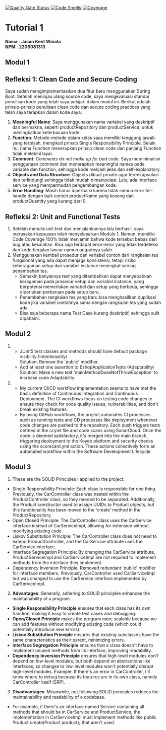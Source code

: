 [![Quality Gate Status](https://sonarcloud.io/api/project_badges/measure?project=Fec16_tutorial-1&metric=alert_status)](https://sonarcloud.io/summary/new_code?id=Fec16_tutorial-1)
[![Code Smells](https://sonarcloud.io/api/project_badges/measure?project=Fec16_tutorial-1&metric=code_smells)](https://sonarcloud.io/summary/new_code?id=Fec16_tutorial-1)
[![Coverage](https://sonarcloud.io/api/project_badges/measure?project=Fec16_tutorial-1&metric=coverage)](https://sonarcloud.io/summary/new_code?id=Fec16_tutorial-1)

# Tutorial 1

**Nama** : **Jason Kent Winata** <br/>
**NPM** : **2206081313** <br/>

## Modul 1
## Refleksi 1: Clean Code and Secure Coding
Saya sudah mengimplementasikan dua fitur baru menggunakan Spring Boot. Setelah meninjau ulang source code, saya mengevaluasi standar penulisan kode yang telah saya pelajari dalam modul ini. Berikut adalah prinsip-prinsip penulisan clean code dan secure coding practices yang telah saya terapkan dalam kode saya:

1. **Meaningful Name**: Saya menggunakan nama variabel yang deskriptif dan bermakna, seperti productRepository dan productService, untuk meningkatkan keterbacaan kode.
2. **Function**: Metode-metode dalam kelas saya memiliki tanggung jawab yang terpisah, mengikuti prinsip Single Responsibility Principle. Selain itu, nama Function menerapkan prinsip clean code dan panjang Function tidak melebihi layar.
3. **Comment**: *Comments do not make up for bad code.* Saya meminimalisir penggunaan comment dan menerapkan meaningful names pada variable dan function, sehingga kode menjadi jelas dan self-explanatory.
4. **Objects and Data Structure**: Objects dibuat private agar terenkapsulasi dan terlindungi sehingga tidak mudah dimanipulasi. Lalu, ada Interface service yang mempermudah pengembangan kode.
5. **Error Handling**: Masih harus diperbaiki karena tidak semua error ter-handle dengan baik contoh productName yang kosong dan productQuantity yang kurang dari 0.

## Refleksi 2: Unit and Functional Tests
1. Setelah menulis unit test dan menjalankannya lalu berhasil, saya merasakan kepuasan telah menyelesaikan Module 1. Namun, memiliki Code Coverage 100% tidak menjamin bahwa kode tersebut bebas dari bug atau kesalahan. Bisa saja terdapat error-error yang tidak terdeteksi dan kode berjalan lancar namun outputnya salah.
2. Menggunakan kembali prosedur dan variabel contoh dari rangkaian tes fungsional yang ada dapat menjaga konsistensi, tetapi risiko keberagaman setup dan variabel instance meningkat seiring penambahan tes.
    - Semakin banyaknya test yang ditambahkan dapat menyebabkan keragaman pada prosedur setup dan variabel instance, yang berpotensi memerlukan variabel dan setup yang berbeda, sehingga diperlukan perbaruan pada setup baru.
    - Penambahan rangkaian tes yang baru bisa menghasilkan duplikasi kode jika variabel contohnya sama dengan rangkaian tes yang sudah ada.
    - Bisa saja beberapa nama Test Case kurang deskriptif, sehingga sulit dipahami. 

## Modul 2
1. - JUnit5 test classes and methods should have default package visibility (Intentionality)<br/>
   Solution: Remove the 'public' modifier.
   - Add at least one assertion to EshopApplicationTests (Adaptability)<br/>
   Solution: Make a new test 'mainMethodDoesNotThrowException' to increase code Adaptability

2. - My current CI/CD workflow implementation seems to have met the basic definition of Continuous Integration and Continuous Deployment. The CI workflows focus on testing code changes to ensure they check for code quality issues, vulnerabilities, and don't break existing features. <br/>
   - By using GitHub workflows, the project automates CI processes such as running tests and CD processes like deployment whenever code changes are pushed to the repository. Each push triggers tests defined in the ci.yml file and code scans using SonarCloud. Once the code is deemed satisfactory, it's merged into the main branch, triggering deployment to the Koyeb platform and security checks using the scorecard.yml action. These actions collectively form an automated workflow within the Software Development Lifecycle.

## Modul 3
1. These are the SOLID Principles I applied to the project:

- Single Responsibility Principle: Each class is responsible for one thing. Previously, the CarController class was nested within the ProductController class, so they needed to be separated. Additionally, the Product constructor used to assign UUIDs to Product objects, but this functionality has been moved to the 'create' method in the ProductRepository.
- Open Closed Principle: The CarController class uses the CarService interface instead of CarServiceImpl, allowing for extension without modifying existing code.
- Liskov Substitution Principle: The CarController class does not need to extend ProductController, and the CarService attribute uses the CarService interface.
- Interface Segregation Principle: By changing the CarService attribute, ProductServiceImpl and CarServiceImpl are not required to implement methods from the interface they implement.
- Dependency Inversion Principle: Removed redundant 'public' modifier for interface members. Previously, CarController used CarServiceImpl but was changed to use the CarService interface implemented by CarServiceImpl.

2. **Advantages**: Generally, adhering to SOLID principles enhances the maintainability of a program.
- **Single Responsibility Principle** ensures that each class has its own function, making it easy to create test cases and debugging.
- **Open/Closed Principle** makes the program more scalable because we can add features without modifying existing code (which could potentially introduce new errors).
- **Liskov Substitution Principle** ensures that existing subclasses have the same characteristics as their parent, minimizing errors.
- **Interface Segregation Principle** ensures that a class doesn't have to implement unused methods from its interface, improving readability.
- **Dependency Inversion Principle** ensures that high-level modules don't depend on low-level modules, but both depend on abstractions like interfaces, so changes to low-level modules won't potentially disrupt high-level modules. Example: If there's an error in CarController, I'll know where to debug because its features are in its own class, namely CarController itself (SRP).

3. **Disadvantages**: Meanwhile, not following SOLID principles reduces the maintainability and readability of a codebase. 
- For example, if there's an interface named Service containing all methods that should be in CarService and ProductService, the implementation in CarServiceImpl must implement methods like public Product create(Product product); that aren't used.